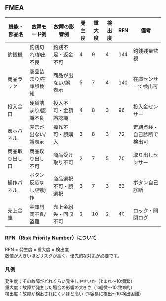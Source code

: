 ## FMEA

機能・部品名|故障モード例|故障の影響例|発生度|重大度|検出度|RPN|備考
|--- | --- | --- | --- | --- | --- | --- | --- |
釣銭機|釣銭切れ/排出不良|釣銭不足・返金不可|4|9|4|144|釣銭残量監視
商品ラック|商品詰まり/在庫誤検知|商品が出ない/誤表示|5|7|4|140|在庫センサーで検出可
投入金口|硬貨詰まり/認識不良|投入不可・金額誤認識|4|8|3|96|投入金センサー
表示パネル|表示が出ない/誤表示|操作不可・誤購入|3|8|3|72|定期点検・自己診断で検出可
商品取り出し口|商品取り出し不可|商品受け取り不可|2|7|5|70|取り出しセンサー
操作パネル|ボタン反応なし/誤動作|商品選択不可・誤選択|3|7|3|63|ボタン自己診断
売上金庫|金庫開閉不良/盗難|売上金紛失・回収不可|2|10|2|40|ロック・開閉ログ

### RPN（Risk Priority Number）について

RPN = 発生度 × 重大度 × 検出度  
数値が大きいほどリスクが高く、優先的な対策が必要です。

### 凡例

発生度：その故障がどれくらい発生しやすいか（1:まれ〜10:頻繁）  
重大度：故障が発生した場合の影響の大きさ（1:軽微〜10:致命的）  
検出度：故障が検出されにくいほど高い（1:容易に検出〜10:検出困難）


